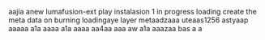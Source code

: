 aajia anew lumafusion-ext
play
instalasion 1
in progress
loading
create the meta
data on burning
loadingaye
layer
metaadzaaa
uteaas1256
astyaap
aaaaa
a1a
aaaa
a1a
aaaa
aa4aa
aaa
aw
a1a
aaazaa
bas
a
a

